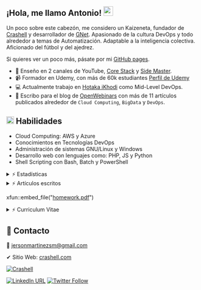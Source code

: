 ## ¡Hola, me llamo Antonio! <img src = "https://raw.githubusercontent.com/MartinHeinz/MartinHeinz/master/wave.gif" width = 25px>

Un poco sobre este cabezón, me considero un Kaizeneta, fundador de [Crashell](https://www.crashell.com) y desarrollador de [GNet](https://www.crashell.com/gnet). Apasionado de la cultura DevOps y todo alrededor a temas de Automatización. Adaptable a la inteligencia colectiva. Aficionado del fútbol y del ajedrez. 
 
Si quieres ver un poco más, pásate por mi [GitHub pages](https://jersonmartinez.github.io/jersonmartinez/).

- 🎥 Enseño en 2 canales de YouTube, [Core Stack](https://www.youtube.com/c/gvideosmtutorialesgm/) y [Side Master](https://www.youtube.com/user/sidemastersupremo).
- 📹 Formador en Udemy, con más de 60k estudiantes [Perfil de Udemy](https://www.udemy.com/user/side-master/)
- 💻 Actualmente trabajo en [Hotaka iKhodi](https://www.hotaka.io/) como Mid-Level DevOps.
- 📰 Escribo para el blog de [OpenWebinars](https://openwebinars.net/@antoniomorenosm/) con más de 11 artículos publicados alrededor de `Cloud Computing`, `BigData` y `DevOps`.

## <img src = "https://media2.giphy.com/media/QssGEmpkyEOhBCb7e1/giphy.gif?cid=ecf05e47a0n3gi1bfqntqmob8g9aid1oyj2wr3ds3mg700bl&rid=giphy.gif" width = 20px> Habilidades 
- Cloud Computing: AWS y Azure
- Conocimientos en Tecnologías DevOps
- Administración de sistemas GNU/Linux y Windows
- Desarrollo web con lenguajes como: PHP, JS y Python
- Shell Scripting con Bash, Batch y PowerShell

<details>
	<summary> ⚡ Estadísticas</summary>
<br>
<a href="https://github.com/jersonmartinez/jersonmartinez/">
<img align="center" src="https://github-readme-stats.vercel.app/api/top-langs/?username=jersonmartinez&hide=html,css&locale=es&theme=tokyonight"/>
</a>

<a href="https://github.com/jersonmartinez/jersonmartinez/">
<img align="center" src="https://github-readme-stats.vercel.app/api?username=jersonmartinez&show_icons=true&line_height=27&count_private=true&locale=es&theme=tokyonight" alt="Jerson Martínez Github Stats" />
</a>
</details>

<details>
	<summary> ⚡ Artículos escritos</summary>
<br>
<ul>
<li><a href="https://openwebinars.net/blog/monitorizando-datos-con-influxdb-telegraf-y-grafana/" target="_blank">Monitorizando datos con InfluxDB, Telegraf y Grafana</a></li>
<li><a href="https://openwebinars.net/blog/que-es-influxdb-y-primeros-pasos/" target="_blank">Qué es InfluxDB y primeros pasos</a></li>
<li><a href="https://openwebinars.net/blog/que-es-telegraf-y-primeros-pasos/" target="_blank">Qué es Telegraf y primeros pasos</a></li>
<li><a href="https://openwebinars.net/blog/que-es-grafana-y-primeros-pasos/" target="_blank">Qué es Grafana y primeros pasos</a></li>
<li><a href="https://openwebinars.net/blog/go-vs-python-diferencias-y-puntos-fuertes/" target="_blank">Go vs Python: Diferencias y puntos fuertes</a></li>
<li><a href="https://openwebinars.net/blog/gestion-de-procesos-y-servicios-desde-shell-script-en-windows/" target="_blank">Gestión de procesos y servicios desde Shell Script en Windows</a></li>
<li><a href="https://openwebinars.net/blog/infraestructura-lamp-con-docker-compose/" target="_blank">Infraestructura LAMP con Docker Compose</a></li>
<li><a href="https://openwebinars.net/blog/programacion-de-tareas-desde-la-terminal-de-windows/" target="_blank">Programación de tareas desde la terminal de Windows</a></li>
<li><a href="https://openwebinars.net/blog/automatizacion-de-procesos-con-shell-script-batch/" target="_blank">Automatización de procesos con Shell Script Batch</a></li>
<li><a href="https://openwebinars.net/blog/20-comandos-de-red-mas-importantes-en-windows/" target="_blank">20 comandos de red más importantes en Windows</a></li>
<li><a href="https://openwebinars.net/blog/shell-scripting-en-sistemas-windows/" target="_blank">Shell Scripting en Sistemas Windows</a></li>
<li><a href="#" target="_blank">Go para DevOps [Escribiendo...]</a></li>
 </ul>
</details>

xfun::embed_file("[homework.pdf](https://github.com/jersonmartinez/jersonmartinez/blob/main/src/CV/Curriculum%20Vitae%20-%20Jerson%20Antonio%20Mart%C3%ADnez%20Moreno.pdf)")

<details>
	<summary> ⚡ Curriculum Vitae</summary>
<br>
<object data="https://github.com/jersonmartinez/jersonmartinez/blob/main/src/CV/Curriculum%20Vitae%20-%20Jerson%20Antonio%20Mart%C3%ADnez%20Moreno.pdf" type="application/pdf" width="700px" height="700px">
    <embed src="https://github.com/jersonmartinez/jersonmartinez/blob/main/src/CV/Curriculum%20Vitae%20-%20Jerson%20Antonio%20Mart%C3%ADnez%20Moreno.pdf">
        <p>This browser does not support PDFs. Please download the PDF to view it: <a href="https://github.com/jersonmartinez/jersonmartinez/blob/main/src/CV/Curriculum%20Vitae%20-%20Jerson%20Antonio%20Mart%C3%ADnez%20Moreno.pdf">Download PDF</a>.</p>
    </embed>
</object>

</details>

## 💬 Contacto

💌 jersonmartinezsm@gmail.com

✔ Sitio Web: [crashell.com](https://www.crashell.com)

<a href="https://www.crashell.com/?suscribirse" target="_blank"><img alt="Crashell" src="https://img.shields.io/twitter/url?color=9cf&label=%40Crashell&logo=Crashell&logoColor=informational&style=for-the-badge&url=https%3A%2F%2Ftwitter.com%2Fantoniomorenosm"></a>

<a href="https://www.linkedin.com/in/jersonmartinezsm/" target="_blank"><img alt="LinkedIn URL" src="https://img.shields.io/twitter/url?label=Jerson%20Martinez&logo=linkedin&style=social&url=https%3A%2F%2Fwww.linkedin.com%2Fin%2Fjersonmartinezsm%2F"></a>
<a href="https://twitter.com/antoniomorenosm" target="_blank"><img alt="Twitter Follow" src="https://img.shields.io/twitter/follow/antoniomorenosm?label=S%C3%ADgueme%20en%20%40antoniomorenosm&style=social"></a>

<!--
**jersonmartinez/jersonmartinez** is a ✨ _special_ ✨ repository because its `README.md` (this file) appears on your GitHub profile.

Here are some ideas to get you started:

- 🔭 I’m currently working on ...
- 🌱 I’m currently learning ...
- 👯 I’m looking to collaborate on ...
- 🤔 I’m looking for help with ...
- 💬 Ask me about ...
- 📫 How to reach me: ...
- 😄 Pronouns: ...
- ⚡ Fun fact: ...
-->
